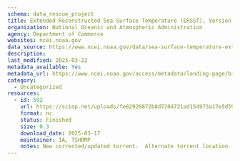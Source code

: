 ```yaml
---
schema: data_rescue_project 
title: Extended Reconstructed Sea Surface Temperature (ERSST), Version 5
organization: National Oceanic and Atmospheric Administration
agency: Department of Commerce
websites: ncei.noaa.gov
data_source: https://www.ncei.noaa.gov/data/sea-surface-temperature-extended-reconstructed/
description: 
last_modified: 2025-03-22
metadata_available: Yes
metadata_url: https://www.ncei.noaa.gov/access/metadata/landing-page/bin/iso?id=gov.noaa.ncdc:C00927
category:
  - Uncategorized
resources:
  - id: 592
    url: https://sciop.net/uploads/fe82920872b8d7204721ad154973a17e5d59238d
    format: nc
    status: Finished
    size: 0.3
    download_date: 2025-03-17
    maintainer: IA, TSHRMP
    notes: New corrected/updated torrent.  Alternate torrent location  https//academictorrents.com/details/fe82920872b8d7204721ad154973a17e5d59238d
---
```


